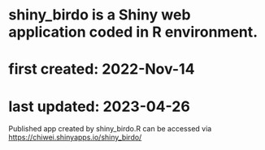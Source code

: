 # shiny_birdo is a Shiny web application coded in R environment. 
# first created: 2022-Nov-14
# last updated: 2023-04-26
Published app created by shiny_birdo.R can be accessed via https://chiwei.shinyapps.io/shiny_birdo/
 
